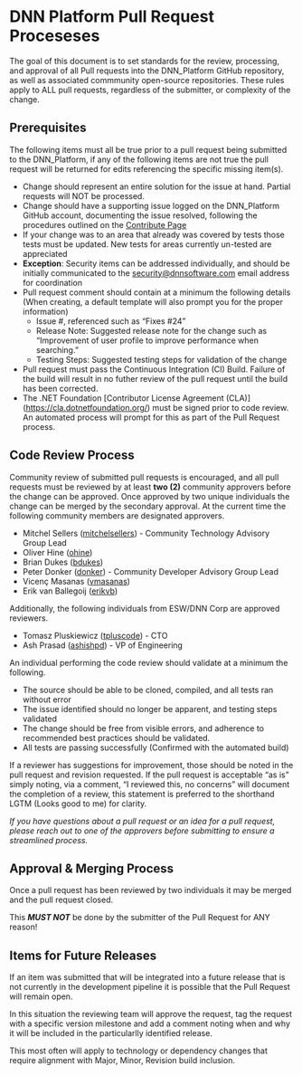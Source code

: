 # DNN Platform Pull Request Proceseses

The goal of this document is to set standards for the review, processing, and approval of all Pull requests into the DNN_Platform GitHub repository, as well as associated commmunity open-source repositories.  These rules apply to ALL pull requests, regardless of the submitter, or complexity of the change.

## Prerequisites
The following items must all be true prior to a pull request being submitted to the DNN_Platform, if any of the following items are not true the pull request will be returned for edits referencing the specific missing item(s).

* Change should represent an entire solution for the issue at hand.  Partial requests will NOT be processed.
* Change should have a supporting issue logged on the DNN_Platform GitHub account, documenting the issue resolved, following the procedures outlined on the [Contribute Page](CONTRIBUTING.md)
* If your change was to an area that already was covered by tests those tests must be updated.  New tests for areas currently un-tested are appreciated
* **Exception**: Security items can be addressed individually, and should be initially communicated to the security@dnnsoftware.com email address for coordination
* Pull request comment should contain at a minimum the following details (When creating, a default template will also prompt you for the proper information)
  * Issue #, referenced such as “Fixes #24”
  * Release Note: Suggested release note for the change such as “Improvement of user profile to improve performance when searching.”
  * Testing Steps: Suggested testing steps for validation of the change
* Pull request must pass the Continuous Integration (CI) Build.  Failure of the build will result in no futher review of the pull request until the build has been corrected.
* The .NET Foundation [Contributor License Agreement (CLA)] (https://cla.dotnetfoundation.org/) must be signed prior to code review.  An automated process will prompt for this as part of the Pull Request process.

## Code Review Process
Community review of submitted pull requests is encouraged, and all pull requests must be reviewed by at least **two (2)** community approvers before the change can be approved.  Once approved by two unique individuals the change can be merged by the secondary approval.  At the current time the following community members are designated approvers.

* Mitchel Sellers ([mitchelsellers](https://github.com/mitchelsellers)) - Community Technology Advisory Group Lead
* Oliver Hine ([ohine](https://github.com/ohine))
* Brian Dukes ([bdukes](https://github.com/bdukes))
* Peter Donker ([donker](https://github.com/donker)) - Community Developer Advisory Group Lead
* Vicenç Masanas ([vmasanas](https://github.com/vmasanas))
* Erik van Ballegoij ([erikvb](https://github.com/erikvb))

Additionally, the following individuals from ESW/DNN Corp are approved reviewers.

* Tomasz Pluskiewicz ([tpluscode](https://github.com/tpluscode)) - CTO
* Ash Prasad ([ashishpd](https://github.com/ashishpd)) - VP of Engineering

An individual performing the code review should validate at a minimum the following.

* The source should be able to be cloned, compiled, and all tests ran without error
* The issue identified should no longer be apparent, and testing steps validated
* The change should be free from visible errors, and adherence to recommended best practices should be validated.
* All tests are passing successfully (Confirmed with the automated build)

If a reviewer has suggestions for improvement, those should be noted in the pull request and revision requested.  If the pull request is acceptable “as is” simply noting, via a comment, “I reviewed this, no concerns” will document the completion of a review, this statement is preferred to the shorthand LGTM (Looks good to me) for clarity.

*If you have questions about a pull request or an idea for a pull request, please reach out to one of the approvers before submitting to ensure a streamlined process.*

## Approval & Merging Process
Once a pull request has been reviewed by two individuals it may be merged and the pull request closed.

This **_MUST NOT_** be done by the submitter of the Pull Request for ANY reason!  

## Items for Future Releases
If an item was submitted that will be integrated into a future release that is not currently in the development pipeline it is possible that the Pull Request will remain open. 

In this situation the reviewing team will approve the request, tag the request with a specific version milestone and add a comment noting when and why it will be included in the particularlly identified release.

This most often will apply to technology or dependency changes that require alignment with Major, Minor, Revision build inclusion.  
